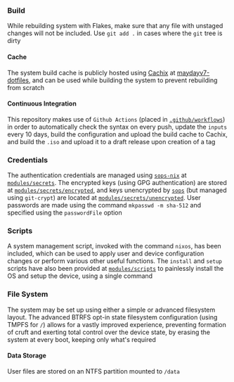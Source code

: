 ### Build
While rebuilding system with Flakes, make sure that any file with unstaged changes will not be included. Use `git add .` in cases where the `git` tree is dirty

#### Cache
The system build cache is publicly hosted using [Cachix](https://www.cachix.org) at [maydayv7-dotfiles](https://app.cachix.org/cache/maydayv7-dotfiles), and can be used while building the system to prevent rebuilding from scratch

#### Continuous Integration
This repository makes use of `Github Actions` (placed in [`.github/workflows`](../.github/workflows)) in order to automatically check the syntax on every push, update the `inputs` every 10 days, build the configuration and upload the build cache to Cachix, and build the `.iso` and upload it to a draft release upon creation of a tag

### Credentials
The authentication credentials are managed using [`sops-nix`](https://github.com/Mic92/sops-nix) at [`modules/secrets`](../modules/secrets). The encrypted keys (using GPG authentication) are stored at [`modules/secrets/encrypted`](../modules/secrets/encrypted), and keys unencrypted by [`sops`](https://github.com/mozilla/sops) (but managed using `git-crypt`) are located at [`modules/secrets/unencrypted`](../modules/secrets/unencrypted). User passwords are made using the command `mkpasswd -m sha-512` and specified using the `passwordFile` option

### Scripts
A system management script, invoked with the command `nixos`, has been included, which can be used to apply user and device configuration changes or perform various other useful functions. The `install` and `setup` scripts have also been provided at [`modules/scripts`](../modules/scripts) to painlessly install the OS and setup the device, using a single command

### File System
The system may be set up using either a simple or advanced filesystem layout. The advanced BTRFS opt-in state filesystem configuration (using TMPFS for `/`) allows for a vastly improved experience, preventing formation of cruft and exerting total control over the device state, by erasing the system at every boot, keeping only what's required

#### Data Storage
User files are stored on an NTFS partition mounted to `/data`